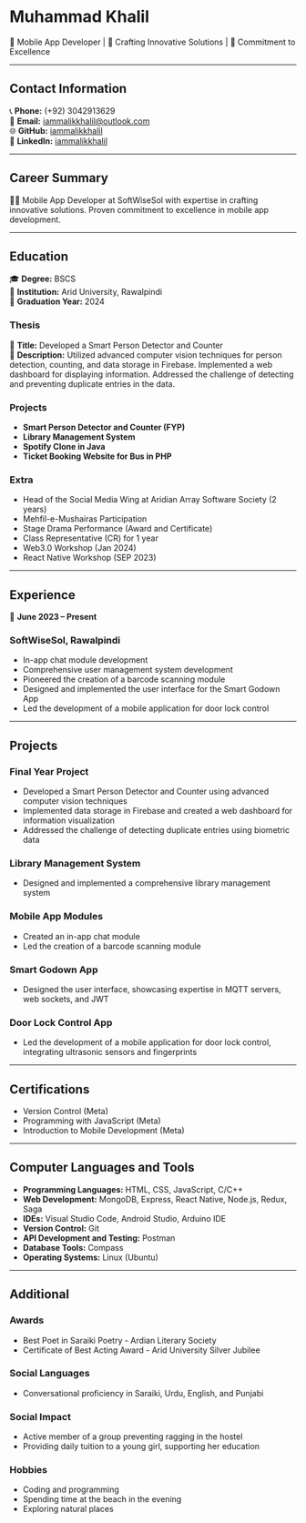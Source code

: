 # Muhammad Khalil

📱 Mobile App Developer | 🌟 Crafting Innovative Solutions | 🚀 Commitment to Excellence

---

## Contact Information

📞 **Phone:** (+92) 3042913629  
📧 **Email:** iammalikkhalil@outlook.com  
🌐 **GitHub:** [iammalikkhalil](https://github.com/iammalikkhalil)  
💼 **LinkedIn:** [iammalikkhalil](https://linkedin.com/in/iammalikkhalil)

---

## Career Summary

👨‍💻 Mobile App Developer at SoftWiseSol with expertise in crafting innovative solutions. Proven commitment to excellence in mobile app development.

---

## Education

🎓 **Degree:** BSCS  
🏫 **Institution:** Arid University, Rawalpindi  
📅 **Graduation Year:** 2024

### Thesis

📝 **Title:** Developed a Smart Person Detector and Counter  
🔬 **Description:** Utilized advanced computer vision techniques for person detection, counting, and data storage in Firebase. Implemented a web dashboard for displaying information. Addressed the challenge of detecting and preventing duplicate entries in the data.

### Projects

- **Smart Person Detector and Counter (FYP)**
- **Library Management System**
- **Spotify Clone in Java**
- **Ticket Booking Website for Bus in PHP**

### Extra

- Head of the Social Media Wing at Aridian Array Software Society (2 years)
- Mehfil-e-Mushairas Participation
- Stage Drama Performance (Award and Certificate)
- Class Representative (CR) for 1 year
- Web3.0 Workshop (Jan 2024)
- React Native Workshop (SEP 2023)

---

## Experience

📆 **June 2023 – Present**

### SoftWiseSol, Rawalpindi

- In-app chat module development
- Comprehensive user management system development
- Pioneered the creation of a barcode scanning module
- Designed and implemented the user interface for the Smart Godown App
- Led the development of a mobile application for door lock control

---

## Projects

### Final Year Project

- Developed a Smart Person Detector and Counter using advanced computer vision techniques
- Implemented data storage in Firebase and created a web dashboard for information visualization
- Addressed the challenge of detecting duplicate entries using biometric data

### Library Management System

- Designed and implemented a comprehensive library management system

### Mobile App Modules

- Created an in-app chat module
- Led the creation of a barcode scanning module

### Smart Godown App

- Designed the user interface, showcasing expertise in MQTT servers, web sockets, and JWT

### Door Lock Control App

- Led the development of a mobile application for door lock control, integrating ultrasonic sensors and fingerprints

---

## Certifications

- Version Control (Meta)
- Programming with JavaScript (Meta)
- Introduction to Mobile Development (Meta)

---

## Computer Languages and Tools

- **Programming Languages:** HTML, CSS, JavaScript, C/C++
- **Web Development:** MongoDB, Express, React Native, Node.js, Redux, Saga
- **IDEs:** Visual Studio Code, Android Studio, Arduino IDE
- **Version Control:** Git
- **API Development and Testing:** Postman
- **Database Tools:** Compass
- **Operating Systems:** Linux (Ubuntu)

---

## Additional

### Awards

- Best Poet in Saraiki Poetry - Ardian Literary Society
- Certificate of Best Acting Award - Arid University Silver Jubilee

### Social Languages

- Conversational proficiency in Saraiki, Urdu, English, and Punjabi

### Social Impact

- Active member of a group preventing ragging in the hostel
- Providing daily tuition to a young girl, supporting her education

### Hobbies

- Coding and programming
- Spending time at the beach in the evening
- Exploring natural places

